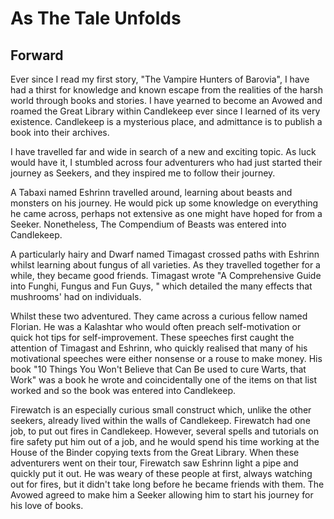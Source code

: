 # As The Tale Unfolds

## Forward

Ever since I read my first story, "The Vampire Hunters of Barovia", I have had a thirst for knowledge and known escape from the realities of the harsh world through books and stories. I have yearned to become an Avowed and roamed the Great Library within Candlekeep ever since I learned of its very existence. Candlekeep is a mysterious place, and admittance is to publish a book into their archives.

I have travelled far and wide in search of a new and exciting topic. As luck would have it, I stumbled across four adventurers who had just started their journey as Seekers, and they inspired me to follow their journey.

A Tabaxi named Eshrinn travelled around, learning about beasts and monsters on his journey. He would pick up some knowledge on everything he came across, perhaps not extensive as one might have hoped for from a Seeker. Nonetheless, The Compendium of Beasts was entered into Candlekeep.

A particularly hairy and Dwarf named Timagast crossed paths with Eshrinn whilst learning about fungus of all varieties. As they travelled together for a while, they became good friends. Timagast wrote "A Comprehensive Guide into Funghi, Fungus and Fun Guys, " which detailed the many effects that mushrooms' had on individuals.

Whilst these two adventured. They came across a curious fellow named Florian. He was a Kalashtar who would often preach self-motivation or quick hot tips for self-improvement. These speeches first caught the attention of Timagast and Eshrinn, who quickly realised that many of his motivational speeches were either nonsense or a rouse to make money. His book "10 Things You Won't Believe that Can Be used to cure Warts, that Work" was a book he wrote and coincidentally one of the items on that list worked and so the book was entered into Candlekeep.

Firewatch is an especially curious small construct which, unlike the other seekers, already lived within the walls of Candlekeep. Firewatch had one job, to put out fires in Candlekeep. However, several spells and tutorials on fire safety put him out of a job, and he would spend his time working at the House of the Binder copying texts from the Great Library. When these adventurers went on their tour, Firewatch saw Eshrinn light a pipe and quickly put it out. He was weary of these people at first, always watching out for fires, but it didn't take long before he became friends with them. The Avowed agreed to make him a Seeker allowing him to start his journey for his love of books.